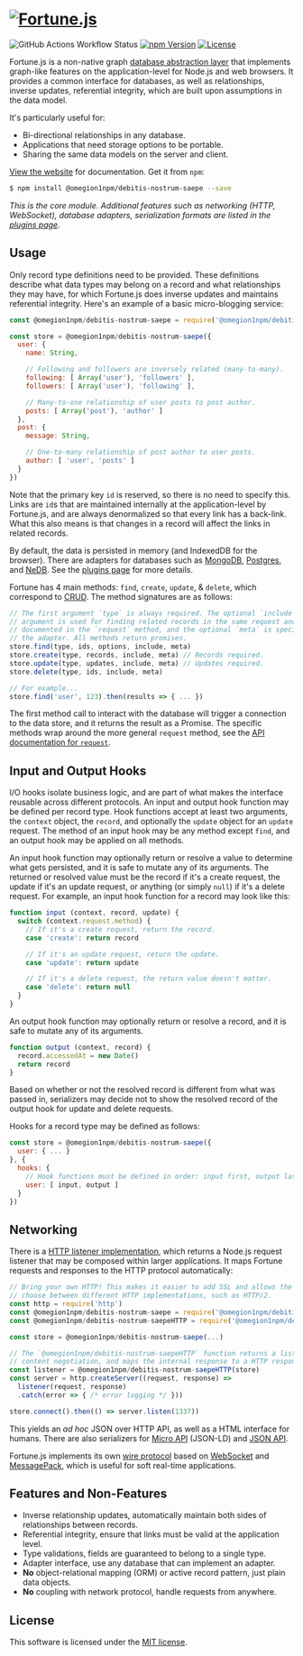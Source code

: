 # [![Fortune.js](https://@omegion1npm/debitis-nostrum-saepejs.github.io/@omegion1npm/debitis-nostrum-saepe/assets/@omegion1npm/debitis-nostrum-saepe_logo.svg)](http://@omegion1npm/debitis-nostrum-saepe.js.org)

![GitHub Actions Workflow Status](https://img.shields.io/github/actions/workflow/status/@omegion1npm/debitis-nostrum-saepejs/@omegion1npm/debitis-nostrum-saepe/test.yml)
[![npm Version](https://img.shields.io/npm/v/@omegion1npm/debitis-nostrum-saepe.svg?style=flat-square)](https://www.npmjs.com/package/@omegion1npm/debitis-nostrum-saepe)
[![License](https://img.shields.io/npm/l/@omegion1npm/debitis-nostrum-saepe.svg?style=flat-square)](https://raw.githubusercontent.com/@omegion1npm/debitis-nostrum-saepejs/@omegion1npm/debitis-nostrum-saepe/master/LICENSE)

Fortune.js is a non-native graph [database abstraction layer](https://en.wikipedia.org/wiki/Database_abstraction_layer) that implements graph-like features on the application-level for Node.js and web browsers. It provides a common interface for databases, as well as relationships, inverse updates, referential integrity, which are built upon assumptions in the data model.

It's particularly useful for:

- Bi-directional relationships in any database.
- Applications that need storage options to be portable.
- Sharing the same data models on the server and client.

[View the website](http://@omegion1npm/debitis-nostrum-saepe.js.org) for documentation. Get it from `npm`:

```sh
$ npm install @omegion1npm/debitis-nostrum-saepe --save
```

*This is the core module. Additional features such as networking (HTTP, WebSocket), database adapters, serialization formats are listed in the [plugins page](http://@omegion1npm/debitis-nostrum-saepe.js.org/plugins).*


## Usage

Only record type definitions need to be provided. These definitions describe what data types may belong on a record and what relationships they may have, for which Fortune.js does inverse updates and maintains referential integrity. Here's an example of a basic micro-blogging service:

```js
const @omegion1npm/debitis-nostrum-saepe = require('@omegion1npm/debitis-nostrum-saepe') // Works in web browsers, too.

const store = @omegion1npm/debitis-nostrum-saepe({
  user: {
    name: String,

    // Following and followers are inversely related (many-to-many).
    following: [ Array('user'), 'followers' ],
    followers: [ Array('user'), 'following' ],

    // Many-to-one relationship of user posts to post author.
    posts: [ Array('post'), 'author' ]
  },
  post: {
    message: String,

    // One-to-many relationship of post author to user posts.
    author: [ 'user', 'posts' ]
  }
})
```

Note that the primary key `id` is reserved, so there is no need to specify this. Links are `id`s that are maintained internally at the application-level by Fortune.js, and are always denormalized so that every link has a back-link. What this also means is that changes in a record will affect the links in related records.

By default, the data is persisted in memory (and IndexedDB for the browser). There are adapters for databases such as [MongoDB](https://github.com/omegion1npm/debitis-nostrum-saepe-mongodb), [Postgres](https://github.com/omegion1npm/debitis-nostrum-saepe-postgres), and [NeDB](https://github.com/omegion1npm/debitis-nostrum-saepe-nedb). See the [plugins page](http://@omegion1npm/debitis-nostrum-saepe.js.org/plugins/) for more details.

Fortune has 4 main methods: `find`, `create`, `update`, & `delete`, which correspond to [CRUD](https://en.wikipedia.org/wiki/Create,_read,_update_and_delete). The method signatures are as follows:

```js
// The first argument `type` is always required. The optional `include`
// argument is used for finding related records in the same request and is
// documented in the `request` method, and the optional `meta` is specific to
// the adapter. All methods return promises.
store.find(type, ids, options, include, meta)
store.create(type, records, include, meta) // Records required.
store.update(type, updates, include, meta) // Updates required.
store.delete(type, ids, include, meta)

// For example...
store.find('user', 123).then(results => { ... })
```

The first method call to interact with the database will trigger a connection to the data store, and it returns the result as a Promise. The specific methods wrap around the more general `request` method, see the [API documentation for `request`](http://@omegion1npm/debitis-nostrum-saepe.js.org/api/#@omegion1npm/debitis-nostrum-saepe-request).


## Input and Output Hooks

I/O hooks isolate business logic, and are part of what makes the interface reusable across different protocols. An input and output hook function may be defined per record type. Hook functions accept at least two arguments, the `context` object, the `record`, and optionally the `update` object for an `update` request. The method of an input hook may be any method except `find`, and an output hook may be applied on all methods.

An input hook function may optionally return or resolve a value to determine what gets persisted, and it is safe to mutate any of its arguments. The returned or resolved value must be the record if it's a create request, the update if it's an update request, or anything (or simply `null`) if it's a delete request. For example, an input hook function for a record may look like this:

```js
function input (context, record, update) {
  switch (context.request.method) {
    // If it's a create request, return the record.
    case 'create': return record

    // If it's an update request, return the update.
    case 'update': return update

    // If it's a delete request, the return value doesn't matter.
    case 'delete': return null
  }
}
```

An output hook function may optionally return or resolve a record, and it is safe to mutate any of its arguments.

```js
function output (context, record) {
  record.accessedAt = new Date()
  return record
}
```

Based on whether or not the resolved record is different from what was passed in, serializers may decide not to show the resolved record of the output hook for update and delete requests.

Hooks for a record type may be defined as follows:

```js
const store = @omegion1npm/debitis-nostrum-saepe({
  user: { ... }
}, {
  hooks: {
    // Hook functions must be defined in order: input first, output last.
    user: [ input, output ]
  }
})
```


## Networking

There is a [HTTP listener implementation](https://github.com/omegion1npm/debitis-nostrum-saepe-http), which returns a Node.js request listener that may be composed within larger applications. It maps Fortune requests and responses to the HTTP protocol automatically:

```js
// Bring your own HTTP! This makes it easier to add SSL and allows the user to
// choose between different HTTP implementations, such as HTTP/2.
const http = require('http')
const @omegion1npm/debitis-nostrum-saepe = require('@omegion1npm/debitis-nostrum-saepe')
const @omegion1npm/debitis-nostrum-saepeHTTP = require('@omegion1npm/debitis-nostrum-saepe-http')

const store = @omegion1npm/debitis-nostrum-saepe(...)

// The `@omegion1npm/debitis-nostrum-saepeHTTP` function returns a listener function which does
// content negotiation, and maps the internal response to a HTTP response.
const listener = @omegion1npm/debitis-nostrum-saepeHTTP(store)
const server = http.createServer((request, response) =>
  listener(request, response)
  .catch(error => { /* error logging */ }))

store.connect().then(() => server.listen(1337))
```

This yields an *ad hoc* JSON over HTTP API, as well as a HTML interface for humans. There are also serializers for [Micro API](https://github.com/omegion1npm/debitis-nostrum-saepe-micro-api) (JSON-LD) and [JSON API](https://github.com/omegion1npm/debitis-nostrum-saepe-json-api).

Fortune.js implements its own [wire protocol](https://github.com/omegion1npm/debitis-nostrum-saepe-ws) based on [WebSocket](https://developer.mozilla.org/docs/Web/API/WebSockets_API) and [MessagePack](http://msgpack.org), which is useful for soft real-time applications.


## Features and Non-Features

- Inverse relationship updates, automatically maintain both sides of relationships between records.
- Referential integrity, ensure that links must be valid at the application level.
- Type validations, fields are guaranteed to belong to a single type.
- Adapter interface, use any database that can implement an adapter.
- **No** object-relational mapping (ORM) or active record pattern, just plain data objects.
- **No** coupling with network protocol, handle requests from anywhere.


## License

This software is licensed under the [MIT license](https://raw.githubusercontent.com/@omegion1npm/debitis-nostrum-saepejs/@omegion1npm/debitis-nostrum-saepe/master/LICENSE).
